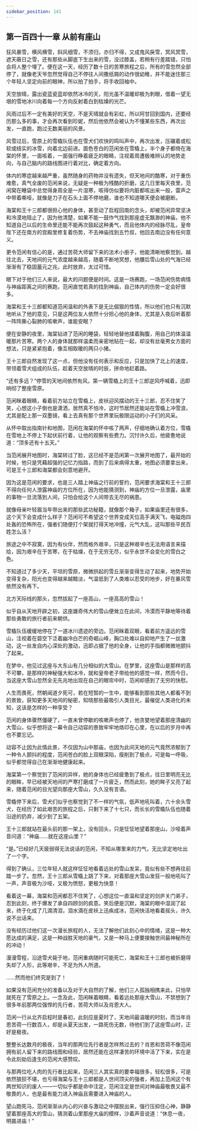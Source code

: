 ```yaml
---
sidebar_position: 141
---
```


## 第一百四十一章 **从前有座山**

狂风暴雪，横风横雪，斜风细雪，不须归，亦归不得，又成鬼风戾雪，冥风冥雪，遮天蔽日之雪，还有那些从脚底下生出来的雪，没过膝盖，若稍有行差踏错，只怕会将人整个埋了。便在这一天，经历了数十日的苦寒旅程之后，所有的雪忽然全部停了，就像老天爷忽然觉得自己不停往人间撒纸屑的动作很幼稚，并不能迷住那三个年轻人坚定向前的眼神，所以拍了拍手，将手收回袖中。

天空放晴，露出瓷蓝瓷蓝却依然冰冷的天，阳光虽不温暖却极为刺眼，借着一望无垠的雪地冰川向着每一个方向反射着白到枯燥的光芒。

风雨过后不一定有美好的天空，不是天晴就会有彩虹，所以阿甘回到国内，还要经历那么多的事，才会再次看到珍妮，然后他依然会被认为不懂某些东西，再次出发，一直跑，跑过无数美丽的风景。

风雪过后，雪原上的雪橇队伍也在雪犬们欢快的鸣叫声中，再次出发，压碾着或松软或结实的冰雪，向着北边前进。面色苍白的范闲坐在雪橇上，半个身子都倚在海棠的怀里，一面咳着，一面强行睁着疲乏的眼睛，注视着周遭极难辨认的地势走向，与自己脑内的路线图进行着对比，确定着方向。

体内的寒症越来越严重，虽然随身的药物并没有遗失，但天地间的酷寒，对于重伤难愈，真气全废的范闲来说，无疑是一种极为残酷的折磨，这几日里每天夜里，范闲窝在睡袋中总觉得身周全是一片湿寒，咳得仿似要将内脏都咳出来一般，雷声之中带着嘶哑，就像是刀子在石头上面不停地磨，谁也不知道哪天便会被磨断。

海棠和王十三郎都很担心他的身体，甚至动了启程回南的念头，却被范闲异常坚决和冷漠地阻止了，因为他清楚，如果不能一鼓作气找到那座虚无飘渺的神庙，他不知道自己以后的生命里还能不能再次鼓起这种勇气，而且他体内的经脉尽乱，皇帝陛下还在南方的宫殿里修复着伤势，不去神庙找到五竹叔，他回去南边没有任何意义。

更令范闲有信心的是，通过苦荷大师留下来的法术小册子，他能清晰地察觉到，越往北去，天地间的元气浓度越来越高，随着不断地冥想，他腰后雪山处的气海已经渐渐有了稳固蓄元之兆，此时放弃，太过可惜。

眼下对于他们三人来说，最大的问题便是时间。这是一场赛跑，一场范闲伤势病情与神庙距离之间的赛跑，范闲直觉若真的找到神庙，自己体内的伤势一定会好很多。

海棠和王十三郎都知道范闲温和的外表下是无比倔狠的性情，所以他们也只有沉默地听从了他的意见，只是这两位友人依然十分担心他的身体，尤其是入夜后听着那一阵阵撕心裂肺的咳嗽声，谁能安眠？

便在安静的夜里，海棠钻进了范闲的睡袋，轻轻地替他揉着胸腹，用自己的体温温暖那片苦寒。两个人的身体就那样温柔而亲密地贴在一起，却没有丝毫男女方面的想法，只是紧紧抱着，像互相取暖的两只小猪。

王十三郎自然发现了这一点，但他没有任何表示和反应，只是加快了北上的速度，带领着雪犬组成的队伍，趁着天空放晴的时辰，拼命地赶着路。

“还有多远？”停雪的天地间依然有风，第一辆雪橇上的王十三郎逆风呼喊着，迅即响彻了整座雪原。

范闲眯着眼睛，看着前方站立在雪橇上，皮袄迎风摆动的王十三郎，忍不住笑了笑，心想这小子倒也是潇洒，居然真不怕冷，这时节居然还能站在雪橇上冲雪浪，尤其是配上那一双墨镜，看上去真有那个世界里玩极限运动的小子们的风采。

从怀中取出指南针和地图，范闲在海棠的怀中咳了两声，仔细地确认着方位，雪橇在雪地上不停上下起伏前行着，让他的观察有些费力。沉忖许久后，他疲惫地说道：“顶多还有十五天。”

当范闲展开地图时，海棠转过了脸，这已经不是范闲第一次展开地图了，最开始的时候，他只是凭藉超强的记忆力指路，而到了后来病得太重，地图必须要拿出来，可是王十三郎和海棠都会刻意地避开。

因为这是范闲的要求，也是三人踏上神庙之行前的誓约，范闲要求海棠和王十三郎不得向任何人泄露神庙的方位所在，因为他能猜测到，神庙的方位一旦泄露，庙里的事物一旦流落到人间，只怕会给这个人间带去无尽的祸患。

就像母亲叶轻眉当年带出来的那些武功秘籍，就像那个箱子，如果庙里还有很多，这个天下会变成什么样子？范闲可不希望这个世界变成天位高手满天飞，电磁炮四处轰的恐怖所在，强者们随便打个架就打得天地冲撞，元气大乱，这叫那些平民百姓怎么活？

旅途之中不寂寞，因为有伙伴，然而格外艰辛，只是这种艰辛也无法用语言来描绘，因为艰辛在于苦寒，在于枯燥，在于无穷无尽，似乎永世不会变化的雪白之色。

不知道过了多少天，平坦的雪原，微微拱起的雪丘渐渐变得生动了起来，地势开始变得复杂，阳光也变得越来越黯淡，气温低到了人类难以忍受的地步，好在暴风雪依然没有再下。

北方天际线的那头，忽然拔起了一座高山，一座高高的雪山！

似乎自从天地开辟之初，这座雄奇伟大的雪山便耸立在此间，冷漠而平静地等待着那些勇敢的旅行者前来朝供。

雪橇队伍缓缓地停在了一道冰川遗迹的旁边。范闲眯着双眼，看着前方遥远的雪山，注视着在碧空下泛着幽冷白芒的奇崛山峰，胸口处难以自抑地产生了一丝激动，这一丝发自内心深处的激动，迅即占据了他的全身，让他的手指都微微地颤抖了起来。

在梦中，他见过这座与大东山有几分相似的大雪山。在梦里，这座雪山是那样的高不可攀，是那样的神秘强大和冰冷，就和皇帝老子带给他的感觉一样，然而今日，当这座大雪山忽然全无先兆地出现在自己的眼帘中时，范闲却感到了无穷的快慰。

人生而畏死，然朝闻道夕死可，若在短暂的一生中，能够看到那些其他人都看不到的景致，获知更多天地间的秘密，知晓那些最吸引人类目光，最催促人类进化的未知，这该是怎样的一种享受？

范闲的身体骤然僵硬了，一直未曾停歇的咳嗽声也停了，他贪婪地望着那座清幽的大雪山，似乎想将这一幕令自己动容的景致牢牢地烙印在心里，在以后的岁月中再也不要忘记。

动容不止因为此情此景，不仅因为山中那庙，也因为此间天地的元气竟然浓郁到了一种令人颤抖的程度，范闲苍白的脸上双眼深陷，瘦削到了极点，可是每一呼吸，似乎都觉得自己在渐渐地健康起来。

海棠第一个察觉到了范闲的异样，她的身体也已经疲惫到了极点，往日里明亮无比的眼眸，早已经被天地间的严寒打磨成了一片疲乏，然而此刻，她的眸子又亮了起来，随着范闲的目光望向那座大雪山，久久没有言语。

雪橇停下来后，雪犬们似乎也察觉到了不一样的气氛，低声地吼叫着，六十余头雪犬，在经历了如此艰苦的旅程之后，只剩下来了十七只，而长长的雪橇队伍也随着沿途的扔弃，减少到了五架。

王十三郎就站在最头前的那一架上，没有回头，只是怔怔地望着那座山，沙哑着声音问道：“神庙……就在这座山里？”

“是。”已经好几天疲弱得无法说话的范闲，不知从哪里来的力气，无比坚定地吐出了一个字。

得到了确认，三位年轻人就这样怔怔地看着远处的雪山发呆，竟似有些不想再往前踏一步了。忽然，王十三郎从雪橇上跳了下来，对着那座大雪山发狂一般地吼叫了一声，声音极为沙哑，又极为愤怒，更极为快意！

看着这一幕，海棠和范闲都忍不住笑了，心想这位一直温和坚定的剑庐关门弟子，忍到此刻，终于爆发了承自四顾剑的疯意。笑后便是沉默，海棠的眼中湿润了起来，终于化成了几滴清泪，泪水滴在皮袄上迅疾成冰，范闲快活地看着摇头，许久说不出话来。

没有经历过他们这一次漫长旅程的人，无法了解他们此刻心中的情绪，这是一种大愿达成的满足，这是一种战胜天地的豪气，又是一种马上便要接触世间最神秘所在的冲动！

漫漫雪程，沿途雪犬毙于地，范闲重病随时可能死亡，海棠和王十三郎也被折磨得失却了人形，此等艰辛，不足为外人所道。

……然而他们终究是到了！

如果没有范闲充分的准备以及对于大自然的了解，他们三人孤独相携来此，只怕早就死在了雪原之上。一念及此，范闲眯着眼睛，看着远处那座大雪山，不禁想到了很多年前那两位强悍的先行者，苦荷大师以及肖恩大人。

范闲一行从北齐启程时是春初，此刻应是夏时了，天地间最温暖的时刻，而当年肖恩苦荷一行数百人，却是从夏天出发，一路死伤无数，待他们到了这座雪山时，正好是极夜。

整整长达数月的极夜，当年的那两位先行者是怎样熬过去的？肖恩和苦荷不像范闲拥有前人留下来的路线图和经验，居然还能在这样凄苦的环境中活了下来，实在是令此刻劫后逢生的范闲大感赞叹。

与那两位吃人肉的先行者比起来，范闲三人其实真的要幸福很多，轻松很多，可是依然狼狈不堪，也亏得海棠与王十三郎都是人世间顶尖的强者，再加上范闲这个有两世知识的废人——一切似乎都是命中注定，范闲注定是世间对神庙最敬畏又最不敬畏的人，也是最有能力进入神庙且需要进入神庙的人。

望山跑死马，范闲渐渐从内心的兴奋与激动之中摆脱出来，强行压抑住心神，静静望着那座高大的雪山，猜测着山里那座大庙的模样，沙着声音说道：“休息一夜，明晨进庙！”

